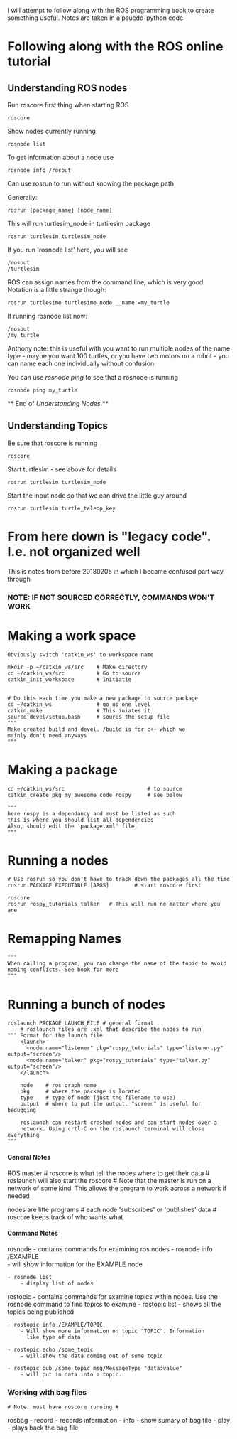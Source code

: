 I will attempt to follow along with the ROS programming book to create
something useful. Notes are taken in a psuedo-python code


# Following along with the ROS online tutorial

## Understanding ROS nodes

Run roscore first thing when starting ROS

    roscore
    
Show nodes currently running

    rosnode list
    
To get information about a node use

    rosnode info /rosout
    
Can use rosrun to run without knowing the package path

Generally:

    rosrun [package_name] [node_name]
    
This will run turtlesim_node in turtilesim package

    rosrun turtlesim turtlesim_node
    
If you run 'rosnode list' here, you will see

    /rosout
    /turtlesim

ROS can assign names from the command line, which is very good. Notation is a
little strange though:

    rosrun turtlesime turtlesime_node __name:=my_turtle

If running rosnode list now:

    /rosout
    /my_turtle

Anthony note: this is useful with you want to run multiple nodes of the name
type - maybe you want 100 turtles, or you have two motors on a robot - you can
name each one individually without confusion

You can use *rosnode ping* to see that a rosnode is running

    rosnode ping my_turtle


** End of *Understanding Nodes* **




## Understanding Topics
Be sure that roscore is running

    roscore

Start turtlesim - see above for details

    rosrun turtlesim turtlesim_node

Start the input node so that we can drive the little guy around

    rosrun turtlesim turtle_teleop_key












# From here down is "legacy code". I.e. not organized well

This is notes from before 20180205 in which I became confused part way through

### NOTE: IF NOT SOURCED CORRECTLY, COMMANDS WON'T WORK


# Making a work space
    Obviously switch 'catkin_ws' to workspace name

    mkdir -p ~/catkin_ws/src    # Make directory
    cd ~/catkin_ws/src          # Go to source
    catkin_init_workspace       # Initiatie


    # Do this each time you make a new package to source package
    cd ~/catkin_ws              # go up one level
    catkin_make                 # This iniates it
    source devel/setup.bash     # soures the setup file
    """
    Make created build and devel. /build is for c++ which we
    mainly don't need anyways
    """



# Making a package

    cd ~/catkin_ws/src                          # to source
    catkin_create_pkg my_awesome_code rospy     # see below

    """
    here rospy is a dependancy and must be listed as such
    this is where you should list all dependencies
    Also, should edit the 'package.xml' file. 
    """


# Running a nodes
    # Use rosrun so you don't have to track down the packages all the time
    rosrun PACKAGE EXECUTABLE [ARGS]        # start roscore first

    roscore
    rosrun rospy_tutorials talker   # This will run no matter where you are


# Remapping Names
    """
    When calling a program, you can change the name of the topic to avoid
    naming conflicts. See book for more
    """


# Running a bunch of nodes
    roslaunch PACKAGE LAUNCH_FILE # general format
        # roslaunch files are .xml that describe the nodes to run
    """ Format for the launch file
        <launch>
          <node name="listener" pkg="rospy_tutorials" type="listener.py" output="screen"/>
          <node name="talker" pkg="rospy_tutorials" type="talker.py" output="screen"/>
        </launch>

        node    # ros graph name
        pkg     # where the package is located
        type    # type of node (just the filename to use)
        output  # where to put the output. "screen" is useful for bedugging

        roslaunch can restart crashed nodes and can start nodes over a
        network. Using crtl-C on the roslaunch terminal will close everything
    """




#### General Notes ####


ROS master
    # roscore is what tell the nodes where to get their data
    # roslaunch will also start the roscore
    # Note that the master is run on a network of some kind. This allows
      the program to work across a network if needed


nodes are litte programs
    # each node 'subscribes' or 'publishes' data
    # roscore keeps track of who wants what





#### Command Notes ####
rosnode - contains commands for examining ros nodes
    - rosnode info /EXAMPLE       
        - will show information for the EXAMPLE node

    - rosnode list                  
        - display list of nodes

rostopic - contains commands for examine topics within nodes. Use the
           rosnode command to find topics to examine
    - rostopic list
        - shows all the topics being published

    - rostopic info /EXAMPLE/TOPIC 
        - Will show more information on topic "TOPIC". Information 
          like type of data  

    - rostopic echo /some_topic
        - will show the data coming out of some topic

    - rostopic pub /some_topic msg/MessageType "data:value"
        - will put in data into a topic. 

                   

### Working with bag files ###
    # Note: must have roscore running #
rosbag
    - record
        - records information
    - info
        - show sumary of bag file
    - play
        - plays back the bag file
